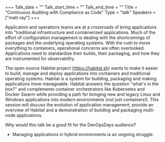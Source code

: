 +++
Talk_date = ""
Talk_start_time = ""
Talk_end_time = ""
Title = "Continuous Auditing with Compliance as Code"
Type = "talk"
Speakers = ["matt-ray"]
+++

Application and operations teams are at a crossroads of bring applications into "traditional infrastructure and containerized applications. Much of the effort of configuration management is dealing with the shortcomings of packages and the underlying operating systems. With the rush to move everything to containers, operational concerns are often overlooked. Applications need to standardize their builds, their packaging, and how they are instrumented for observability.

The open source Habitat project (https://habitat.sh) wants to make it easier to build, manage and deploy applications into containers and traditional operating systems. Habitat is a system for building, packaging and making applications more manageable. Habitat answers the question "what's in the box?" and complements container orchestrators like Kubernetes and Docker Swarm while providing a path for bringing new and legacy Linux and Windows applications into modern environments (not just containers!). This session will discuss the evolution of application management, provide an overview of Habitat and a demonstration of building and packaging multi-node applications.

Why would this talk be a good fit for the DevOpsDays audience?
* Managing applications in hybrid environments is an ongoing struggle.
